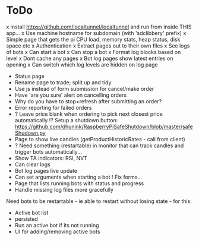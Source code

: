 # ToDo
x install https://github.com/localtunnel/localtunnel and run from inside THIS app...
 x Use machine hostname for subdomain (with 'sdclibbery' prefix)
x Simple page that gets the pi CPU load, memory stats, heap status, disk space etc
x Authentication
x Extract pages out to their own files
x See logs of bots
x Can start a bot
x Can stop a bot
x Format log blocks based on level
x Dont cache any pages
x Bot log pages show latest entries on opening
x Can switch which log levels are hidden on log page
* Status page
 * Rename page to trade; split up and tidy
 * Use js instead of form submission for cancel/make order
 * Have 'are you sure' alert on cancelling orders
 * Why do you have to stop+refresh after submitting an order?
 * Error reporting for failed orders
 * ? Leave price blank when ordering to pick next closest price automatically
!? Setup a shutdown button: https://github.com/dhunink/RaspberryPiSafeShutdown/blob/master/safeShudown.py
* Page to show live candles (getProductHistoricRates - call from client)
* ? Need something (restartable) in monitor that can track candles and trigger bots automatically...
* Show TA indicators: RSI, NVT
* Can clear logs
* Bot log pages live update
* Can set arguments when starting a bot
 ! Fix forms...
* Page that lists running bots with status and progress
* Handle missing log files more gracefully

Need bots to be restartable - ie able to restart without losing state - for this:
* Active bot list
 * persisted
* Run an active bot if its not running
* UI for adding/removing active bots
